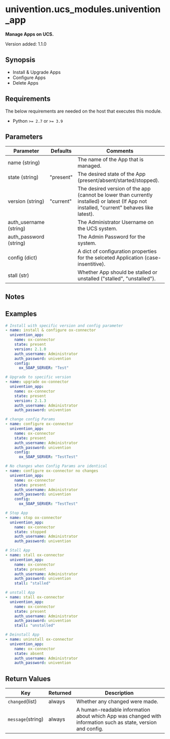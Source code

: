 # univention.ucs_modules.univention_app

**Manage Apps on UCS.**

Version added: 1.1.0

## Synopsis

- Install & Upgrade Apps
- Configure Apps
- Delete Apps

## Requirements

The below requirements are needed on the host that executes this module.

- Python `>= 2.7` or `>= 3.9`

## Parameters

| Parameter              | Defaults  | Comments                                                                                                                                   |
| ---------------------- | --------- | ------------------------------------------------------------------------------------------------------------------------------------------ |
| name (string)          |           | The name of the App that is managed.                                                                                                       |
| state (string)         | "present" | The desired state of the App (present/absent/started/stopped).                                                                             |
| version (string)       | "current" | The desired version of the app (cannot be lower than currently installed) or latest (If App not installed, "current" behaves like latest). |
| auth_username (string) |           | The Administrator Username on the UCS system.                                                                                              |
| auth_password (string) |           | The Admin Password for the system.                                                                                                         |
| config (dict)          |           | A dict of configuration properties for the selceted Application (case-insentitive).                                                        |
| stall (str)            |           | Whether App should be stalled or unstalled ("stalled", "unstalled").                                                                       |

## Notes

## Examples

```yaml
# Install with specific version and config parameter
- name: install & configure ox-connector
  univention_app:
    name: ox-connector
    state: present
    version: 2.1.0
    auth_username: Administrator
    auth_password: univention
    config:
      ox_SOAP_SERVER: "Test"

# Upgrade to specific version
- name: upgrade ox-connector
  univention_app:
    name: ox-connector
    state: present
    version: 2.1.3
    auth_username: Administrator
    auth_password: univention

# change config Params
- name: configure ox-connector
  univention_app:
    name: ox-connector
    state: present
    auth_username: Administrator
    auth_password: univention
    config:
      ox_SOAP_SERVER: "TestTest"

# No changes when Config Params are identical
- name: configure ox-connector no changes
  univention_app:
    name: ox-connector
    state: present
    auth_username: Administrator
    auth_password: univention
    config:
      ox_SOAP_SERVER: "TestTest"

# Stop App
- name: stop ox-connector
  univention_app:
    name: ox-connector
    state: stopped
    auth_username: Administrator
    auth_password: univention

# Stall App
- name: stall ox-connector
  univention_app:
    name: ox-connector
    state: present
    auth_username: Administrator
    auth_password: univention
    stall: "stalled"

# unstall App
- name: stall ox-connector
  univention_app:
    name: ox-connector
    state: present
    auth_username: Administrator
    auth_password: univention
    stall: "unstalled"

# Deinstall App
- name: uninstall ox-connector
  univention_app:
    name: ox-connector
    state: absent
    auth_username: Administrator
    auth_password: univention
```

## Return Values

| Key               | Returned | Description                                                                                                  |
| ----------------- | -------- | ------------------------------------------------------------------------------------------------------------ |
| `changed`(list)   | always   | Whether any changed were made.                                                                               |
| `message`(string) | always   | A human-readable information about which App was changed with information such as state, version and config. |
